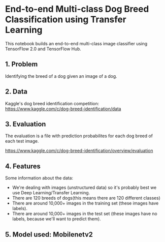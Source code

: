# End-to-end Multi-class Dog Breed Classification using Transfer Learning

This notebook builds an end-to-end multi-class image classifier using
TensorFlow 2.0 and TensorFlow Hub.

## 1. Problem

Identifying the breed of a dog given an image of a dog.

## 2. Data

Kaggle's dog breed identification competition: https://www.kaggle.com/c/dog-breed-identification/data

## 3. Evaluation

The evaluation is a file with prediction probabilites for each dog breed of
each test image.

https://www.kaggle.com/c/dog-breed-identification/overview/evaluation

## 4. Features

Some information about the data:
* We're dealing with images (unstructured data) so it's probably best we use
Deep Learning/Transfer Learning.
* There are 120 breeds of dogs(this means there are 120 different classes)
* There are around 10,000+ images in the training set (these images have labels).
* There are around 10,000+ images in the test set (these images have no labels, because we'll want to predict them).

## 5. Model used: Mobilenetv2
